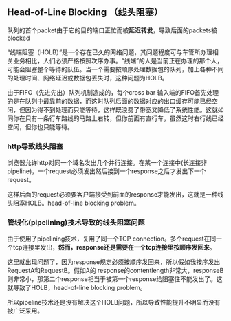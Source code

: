 ## Head-of-Line Blocking （线头阻塞）
队列的首个packet由于它的目的端口正忙而被**延迟转发**，导致后面的packets被blocked

“线端阻塞（HOLB）”是一个存在已久的网络问题，其问题程度可与车管所办理相关业务相比，人们必须严格按照次序办事。“线端”的人是当前正在办理的那个人，可能会阻塞整个等待的队伍。当一个需要按顺序处理数据包的队列，加上各种不同的处理时间、网络延迟或数据包丢失时，这种问题为HOLB。

由于FIFO（先进先出）队列机制造成的，每个cross bar 输入端的FIFO首先处理的是在队列中最靠前的数据，而这时队列后面的数据对应的出口缓存可能已经空闲，但因为得不到处理而只能等待，这样既浪费了带宽又降低了系统性能。这就如同你在只有一条行车路线的马路上右转，但你前面有直行车，虽然这时右行线已经空闲，但你也只能等待。

### http导致线头阻塞
浏览器允许http对同一个域名发出几个并行连接。在某一个连接中(长连接非pipeline)，一个request必须发出然后接到一个response之后才发出下一个request。

这样后面的request必须要客户端接受到前面的response才能发出，这就是一种线头阻塞HOLB。head-of-line blocking problem。


### 管线化(pipelining)技术导致的线头阻塞问题
由于使用了pipelining技术，复用了同一个TCP connection。多个request在同一个tcp连接里发出，**然而，response还是需要在一个tcp连接里按顺序发回来**。

这里就出现问题了，因为response规定必须按顺序发回来，所以假如我按序发出RequestA和RequestB。假如A的 response的contentlength非常大，responseB则非常小，那第二个response相当于被第一个response给阻塞住不能发出了。这就导致了HOLB，head-of-line blocking problem。

所以pipeline技术还是没有解决这个HOLB问题，所以导致性能提升不明显而没有被广泛采用。
